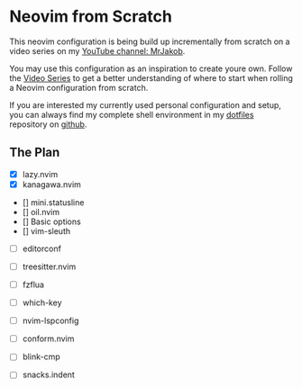 # Neovim from Scratch

This neovim configuration is being build up incrementally from scratch on a video series on my [YouTube channel: MrJakob](https://youtube.com/c/MrJakob).

You may use this configuration as an inspiration to create youre own. Follow the [Video Series]() to get a better understanding of where to start when rolling a Neovim configuration from scratch.

If you are interested my currently used personal configuration and setup, you can always find my complete shell environment in my [dotfiles](https://github.com/jakobwesthoff/dotfiles) repository on [github](https://github.com/jakobwesthoff).


## The Plan

- [X] lazy.nvim
- [X] kanagawa.nvim
- [] mini.statusline
- [] oil.nvim
- [] Basic options 
- [] vim-sleuth
- [ ] editorconf
- [ ] treesitter.nvim
- [ ] fzflua
- [ ] which-key
- [ ] nvim-lspconfig 
- [ ] conform.nvim
- [ ] blink-cmp
- [ ] snacks.indent

